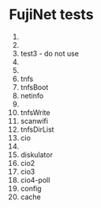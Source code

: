 FujiNet tests    
=========

01. 
02. 
03. test3 - do not use
04. 
05. 
06. tnfs
07. tnfsBoot
08. netinfo
09. 
10. tnfsWrite
11. scanwifi
12. tnfsDirList
13. cio
14. 
15. diskulator
16. cio2
17. cio3
18. cio4-poll
19. config
20. cache